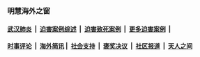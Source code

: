 
### 明慧海外之窗

####  [武汉肺炎](indexes/365.md?t=01041900) &nbsp;|&nbsp;  [迫害案例综述](indexes/328.md?t=01041900) &nbsp;|&nbsp; [迫害致死案例](indexes/277.md?t=01041900)  &nbsp;|&nbsp; [更多迫害案例](indexes/81.md?t=01041900)  &nbsp;|&nbsp; 
####  [时事评论](indexes/251.md?t=01041900) &nbsp;|&nbsp; [海外简讯](indexes/245.md?t=01041900)&nbsp;|&nbsp;  [社会支持](indexes/140.md?t=01041900) &nbsp;|&nbsp; [褒奖决议](indexes/282.md?t=01041900) &nbsp;|&nbsp; [社区报道](indexes/91.md?t=01041900)  &nbsp;|&nbsp; [天人之间](indexes/78.md?t=01041900) 

